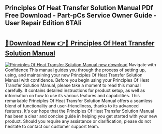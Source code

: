 ## Principles Of Heat Transfer Solution Manual PDf Free Download - Part-pCs Service Owner Guide - User Repair Edition 6TAIi

# <h2><a href="http://bc6672.oget.top/?id=Principles+Of+Heat+Transfer+Solution+Manual">🔗Download New 👉🔴 Principles Of Heat Transfer Solution Manual</a></h2>

[![Principles Of Heat Transfer Solution Manual new download](https://i.imgur.com/5g1atiW.png)](http://bc6672.oget.top/?id=Principles+Of+Heat+Transfer+Solution+Manual)
Navigate with Confidence This manual guides you through the process of setting up, using, and maintaining your new Principles Of Heat Transfer Solution Manual with confidence. Before you begin using your Principles Of Heat Transfer Solution Manual, please take a moment to read this manual carefully. It contains detailed instructions for product setup, as well as information on how to use its various features and capabilities. This remarkable Principles Of Heat Transfer Solution Manual offers a seamless blend of functionality and user-friendliness, thanks to its advanced features. It's our hope that the Principles Of Heat Transfer Solution Manual has been a clear and concise guide in helping you get started with your new product. Should you require any assistance or clarification, please do not hesitate to contact our customer support team.
